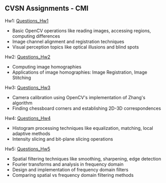 ## CVSN Assignments - CMI

Hw1: [Questions_Hw1](https://github.com/anweshapaul-bib/Computer-Vision/blob/main/Assignments/Questions/cv_hw1.pdf)
- Basic OpenCV operations like reading images, accessing regions, computing differences
- Image channel alignment and registration techniques
- Visual perception topics like optical illusions and blind spots
  

Hw2: [Questions_Hw2](https://github.com/anweshapaul-bib/Computer-Vision/blob/main/Assignments/Questions/cv_hw2.pdf)
- Computing image homographies
- Applications of image homographies: Image Registration, Image Stitching


Hw3: [Questions_Hw3](https://github.com/anweshapaul-bib/Computer-Vision/blob/main/Assignments/Questions/cv_hw3.pdf)
- Camera calibration using OpenCV's implementation of Zhang's algorithm
- Finding chessboard corners and establishing 2D-3D correspondences

  
Hw4: [Questions_Hw4](https://github.com/anweshapaul-bib/Computer-Vision/blob/main/Assignments/Questions/cv_hw4.pdf)
- Histogram processing techniques like equalization, matching, local adaptive methods
- Intensity slicing and bit-plane slicing operations


Hw5: [Questions_Hw5](https://github.com/anweshapaul-bib/Computer-Vision/blob/main/Assignments/Questions/cv_hw5.pdf)
- Spatial filtering techniques like smoothing, sharpening, edge detection
- Fourier transforms and analysis in frequency domain  
- Design and implementation of frequency domain filters
- Comparing spatial vs frequency domain filtering methods
